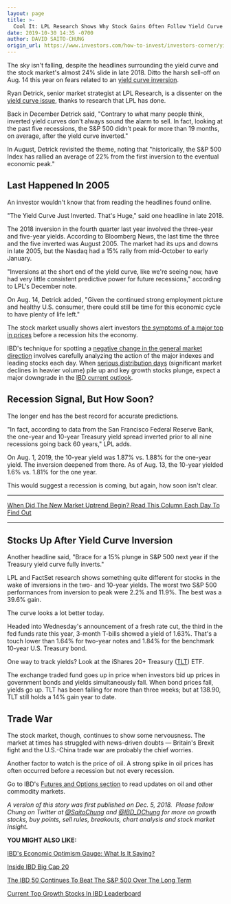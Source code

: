 ```yaml
---
layout: page
title: >-
  Cool It: LPL Research Shows Why Stock Gains Often Follow Yield Curve Inversion
date: 2019-10-30 14:35 -0700
author: DAVID SAITO-CHUNG
origin_url: https://www.investors.com/how-to-invest/investors-corner/yield-curve-stock-market/
---
```


The sky isn't falling, despite the headlines surrounding the yield curve and the stock market's almost 24% slide in late 2018. Ditto the harsh sell-off on Aug. 14 this year on fears related to an [yield curve inversion](https://www.investors.com/news/economy/inverted-yield-curve/).

Ryan Detrick, senior market strategist at LPL Research, is a dissenter on the [yield curve issue](https://www.investors.com/news/economy/inverted-yield-curve/), thanks to research that LPL has done.

Back in December Detrick said, "Contrary to what many people think, inverted yield curves don't always sound the alarm to sell. In fact, looking at the past five recessions, the S&P 500 didn't peak for more than 19 months, on average, after the yield curve inverted."

In August, Detrick revisited the theme, noting that "historically, the S&P 500 Index has rallied an average of 22% from the first inversion to the eventual economic peak."

## Last Happened In 2005

An investor wouldn't know that from reading the headlines found online.

"The Yield Curve Just Inverted. That's Huge," said one headline in late 2018.

The 2018 inversion in the fourth quarter last year involved the three-year and five-year yields. According to Bloomberg News, the last time the three and the five inverted was August 2005. The market had its ups and downs in late 2005, but the Nasdaq had a 15% rally from mid-October to early January.

"Inversions at the short end of the yield curve, like we're seeing now, have had very little consistent predictive power for future recessions," according to LPL's December note.

On Aug. 14, Detrick added, "Given the continued strong employment picture and healthy U.S. consumer, there could still be time for this economic cycle to have plenty of life left."

The stock market usually shows alert investors [the symptoms of a major top in prices](https://www.investors.com/how-to-invest/investors-corner/how-do-you-spot-a-major-market-top-easy-look-for-heavy-distribution/) before a recession hits the economy.

IBD's technique for spotting a [negative change in the general market direction](https://www.investors.com/ibd-university/can-slim/market-direction/) involves carefully analyzing the action of the major indexes and leading stocks each day. When [serious distribution days](https://www.investors.com/how-to-invest/investors-corner/how-do-you-spot-a-major-market-top-easy-look-for-heavy-distribution/) (significant market declines in heavier volume) pile up and key growth stocks plunge, expect a major downgrade in the [IBD current outlook](https://research.investors.com/markettrend.aspx).

## Recession Signal, But How Soon?

The longer end has the best record for accurate predictions.

"In fact, according to data from the San Francisco Federal Reserve Bank, the one-year and 10-year Treasury yield spread inverted prior to all nine recessions going back 60 years," LPL adds.

On Aug. 1, 2019, the 10-year yield was 1.87% vs. 1.88% for the one-year yield. The inversion deepened from there. As of Aug. 13, the 10-year yielded 1.6% vs. 1.81% for the one year.

This would suggest a recession is coming, but again, how soon isn't clear.

---

[When Did The New Market Uptrend Begin? Read This Column Each Day To Find Out](https://www.investors.com/category/market-trend/the-big-picture/)

---

## Stocks Up After Yield Curve Inversion

Another headline said, "Brace for a 15% plunge in S&P 500 next year if the Treasury yield curve fully inverts."

LPL and FactSet research shows something quite different for stocks in the wake of inversions in the two- and 10-year yields. The worst two S&P 500 performances from inversion to peak were 2.2% and 11.9%. The best was a 39.6% gain.

The curve looks a lot better today.

Headed into Wednesday's announcement of a fresh rate cut, the third in the fed funds rate this year, 3-month T-bills showed a yield of 1.63%. That's a touch lower than 1.64% for two-year notes and 1.84% for the benchmark 10-year U.S. Treasury bond.

One way to track yields? Look at the iShares 20+ Treasury ([TLT](https://research.investors.com/quote.aspx?symbol=TLT)) ETF.

The exchange traded fund goes up in price when investors bid up prices in government bonds and yields simultaneously fall. When bond prices fall, yields go up. TLT has been falling for more than three weeks; but at 138.90, TLT still holds a 14% gain year to date.

## Trade War

The stock market, though, continues to show some nervousness. The market at times has struggled with news-driven doubts — Britain's Brexit fight and the U.S.-China trade war are probably the chief worries.

Another factor to watch is the price of oil. A strong spike in oil prices has often occurred before a recession but not every recession.

Go to IBD's [Futures and Options section](https://www.investors.com/futures-options/) to read updates on oil and other commodity markets.

_A version of this story was first published on Dec. 5, 2018.  Please follow Chung on Twitter at [@SaitoChung](https://twitter.com/SaitoChung) and [@IBD_DChung](https://twitter.com/IBD_DChung) for more on growth stocks, buy points, sell rules, breakouts, chart analysis and stock market insight._

**YOU MIGHT ALSO LIKE:**

[IBD's Economic Optimism Gauge: What Is It Saying?](https://www.investors.com/news/economy/ibd-tipp-poll-economic-optimism-slides-election-results-dow-jones/)

[Inside IBD Big Cap 20](https://research.investors.com/stock-lists/big-cap-20/)

[The IBD 50 Continues To Beat The S&P 500 Over The Long Term](https://research.investors.com/stock-lists/ibd-50/)

[Current Top Growth Stocks In IBD Leaderboard](https://www.investors.com/product/leaderboard/?artProdLink=Leaderboard)
